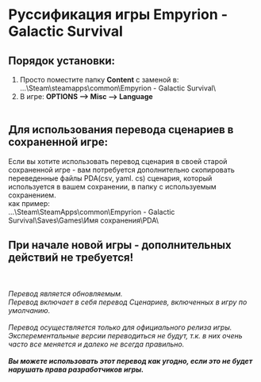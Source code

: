 # Руссификация игры Empyrion - Galactic Survival
## Порядок установки:
1.  Просто поместите папку **Content** с заменой в: </br>
...\Steam\steamapps\common\Empyrion - Galactic Survival\
2.  В игре: **OPTIONS —> Misc —> Language**
</br></br>

## Для использования перевода сценариев в сохраненной игре:
Если вы хотите использовать перевод cценария в своей старой сохраненной игре - вам потребуется дополнительно скопировать переведенные файлы PDA(csv, yaml. cs) сценария, который используется в вашем сохранении, в папку с используемым сохранением.</br>
как пример:</br>
...\Steam\SteamApps\common\Empyrion - Galactic Survival\Saves\Games\Имя сохранения\PDA\

## При начале новой игры - дополнительных действий не требуется!
</br></br>
_Перевод является обновляемым._</br>
_Перевод включает в себя перевод Сценариев, включенных в игру по умолчанию._
</br></br>
_Перевод осуществляется только для официального релиза игры. Эксперементальные версии переводиться не будут, т.к. в них очень часто все меняется и далеко не всегда правильно._
</br></br>
**_Вы можете использовать этот перевод как угодно, если это не будет нарушать права разработчиков игры._**

